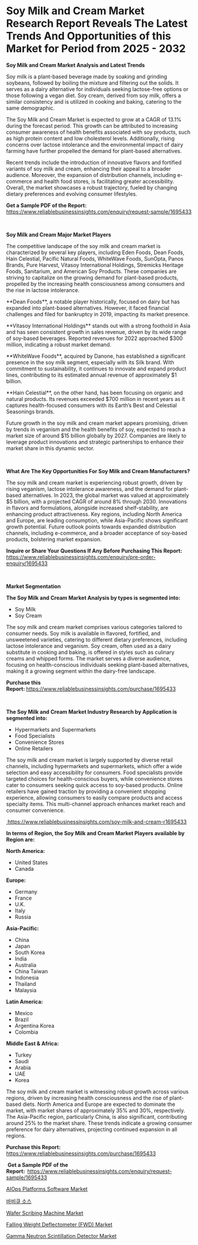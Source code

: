 <p><h1>Soy Milk and Cream Market Research Report Reveals The Latest Trends And Opportunities of this Market for Period from 2025 - 2032</h1></p><p><strong>Soy Milk and Cream Market Analysis and Latest Trends</strong></p>
<p><p>Soy milk is a plant-based beverage made by soaking and grinding soybeans, followed by boiling the mixture and filtering out the solids. It serves as a dairy alternative for individuals seeking lactose-free options or those following a vegan diet. Soy cream, derived from soy milk, offers a similar consistency and is utilized in cooking and baking, catering to the same demographic.</p><p>The Soy Milk and Cream Market is expected to grow at a CAGR of 13.1% during the forecast period. This growth can be attributed to increasing consumer awareness of health benefits associated with soy products, such as high protein content and low cholesterol levels. Additionally, rising concerns over lactose intolerance and the environmental impact of dairy farming have further propelled the demand for plant-based alternatives. </p><p>Recent trends include the introduction of innovative flavors and fortified variants of soy milk and cream, enhancing their appeal to a broader audience. Moreover, the expansion of distribution channels, including e-commerce and health food stores, is facilitating greater accessibility. Overall, the market showcases a robust trajectory, fueled by changing dietary preferences and evolving consumer lifestyles.</p></p>
<p><strong>Get a Sample PDF of the Report:&nbsp;</strong> <a href="https://www.reliablebusinessinsights.com/enquiry/request-sample/1695433?utm_campaign=97&utm_medium=2&utm_source=Github&utm_content=ia&utm_term=27032025&utm_id=soy-milk-and-cream">https://www.reliablebusinessinsights.com/enquiry/request-sample/1695433</a></p>
<p>&nbsp;</p>
<p><strong>Soy Milk and Cream Major Market Players</strong></p>
<p><p>The competitive landscape of the soy milk and cream market is characterized by several key players, including Eden Foods, Dean Foods, Hain Celestial, Pacific Natural Foods, WhiteWave Foods, SunOpta, Panos Brands, Pure Harvest, Vitasoy International Holdings, Stremicks Heritage Foods, Sanitarium, and American Soy Products. These companies are striving to capitalize on the growing demand for plant-based products, propelled by the increasing health consciousness among consumers and the rise in lactose intolerance.</p><p>**Dean Foods**, a notable player historically, focused on dairy but has expanded into plant-based alternatives. However, it faced financial challenges and filed for bankruptcy in 2019, impacting its market presence. </p><p>**Vitasoy International Holdings** stands out with a strong foothold in Asia and has seen consistent growth in sales revenue, driven by its wide range of soy-based beverages. Reported revenues for 2022 approached $300 million, indicating a robust market demand.</p><p>**WhiteWave Foods**, acquired by Danone, has established a significant presence in the soy milk segment, especially with its Silk brand. With commitment to sustainability, it continues to innovate and expand product lines, contributing to its estimated annual revenue of approximately $1 billion.</p><p>**Hain Celestial**, on the other hand, has been focusing on organic and natural products. Its revenues exceeded $700 million in recent years as it captures health-focused consumers with its Earth’s Best and Celestial Seasonings brands.</p><p>Future growth in the soy milk and cream market appears promising, driven by trends in veganism and the health benefits of soy, expected to reach a market size of around $15 billion globally by 2027. Companies are likely to leverage product innovations and strategic partnerships to enhance their market share in this dynamic sector.</p></p>
<p>&nbsp;</p>
<p><strong>What Are The Key Opportunities For Soy Milk and Cream Manufacturers?</strong></p>
<p><p>The soy milk and cream market is experiencing robust growth, driven by rising veganism, lactose intolerance awareness, and the demand for plant-based alternatives. In 2023, the global market was valued at approximately $5 billion, with a projected CAGR of around 8% through 2030. Innovations in flavors and formulations, alongside increased shelf-stability, are enhancing product attractiveness. Key regions, including North America and Europe, are leading consumption, while Asia-Pacific shows significant growth potential. Future outlook points towards expanded distribution channels, including e-commerce, and a broader acceptance of soy-based products, bolstering market expansion.</p></p>
<p><strong>Inquire or Share Your Questions If Any Before Purchasing This Report:</strong> <a href="https://www.reliablebusinessinsights.com/enquiry/pre-order-enquiry/1695433?utm_campaign=97&utm_medium=2&utm_source=Github&utm_content=ia&utm_term=27032025&utm_id=soy-milk-and-cream">https://www.reliablebusinessinsights.com/enquiry/pre-order-enquiry/1695433</a></p>
<p>&nbsp;</p>
<p><strong>Market Segmentation</strong></p>
<p><strong>The Soy Milk and Cream Market Analysis by types is segmented into:</strong></p>
<p><ul><li>Soy Milk</li><li>Soy Cream</li></ul></p>
<p><p>The soy milk and cream market comprises various categories tailored to consumer needs. Soy milk is available in flavored, fortified, and unsweetened varieties, catering to different dietary preferences, including lactose intolerance and veganism. Soy cream, often used as a dairy substitute in cooking and baking, is offered in styles such as culinary creams and whipped forms. The market serves a diverse audience, focusing on health-conscious individuals seeking plant-based alternatives, making it a growing segment within the dairy-free landscape.</p></p>
<p><strong>Purchase this Report:&nbsp;</strong><a href="https://www.reliablebusinessinsights.com/purchase/1695433?utm_campaign=97&utm_medium=2&utm_source=Github&utm_content=ia&utm_term=27032025&utm_id=soy-milk-and-cream">https://www.reliablebusinessinsights.com/purchase/1695433</a></p>
<p>&nbsp;</p>
<p><strong>The Soy Milk and Cream Market Industry Research by Application is segmented into:</strong></p>
<p><ul><li>Hypermarkets and Supermarkets</li><li>Food Specialists</li><li>Convenience Stores</li><li>Online Retailers</li></ul></p>
<p><p>The soy milk and cream market is largely supported by diverse retail channels, including hypermarkets and supermarkets, which offer a wide selection and easy accessibility for consumers. Food specialists provide targeted choices for health-conscious buyers, while convenience stores cater to consumers seeking quick access to soy-based products. Online retailers have gained traction by providing a convenient shopping experience, allowing consumers to easily compare products and access specialty items. This multi-channel approach enhances market reach and consumer convenience.</p></p>
<p><a href="https://www.reliablebusinessinsights.com/soy-milk-and-cream-r1695433?utm_campaign=97&utm_medium=2&utm_source=Github&utm_content=ia&utm_term=27032025&utm_id=soy-milk-and-cream">&nbsp;https://www.reliablebusinessinsights.com/soy-milk-and-cream-r1695433</a></p>
<p><strong>In terms of Region, the Soy Milk and Cream Market Players available by Region are:</strong></p>
<p>
    <p> <strong> North America: </strong>
        <ul>
            <li>United States</li>
            <li>Canada</li>
        </ul>
        </p> 
    <p> <strong> Europe: </strong>
        <ul>
            <li>Germany</li>
            <li>France</li>
            <li>U.K.</li>
            <li>Italy</li>
            <li>Russia</li>
        </ul>
        </p> 
    <p> <strong> Asia-Pacific: </strong>
        <ul>
            <li>China</li>
            <li>Japan</li>
            <li>South Korea</li>
            <li>India</li>
            <li>Australia</li>
            <li>China Taiwan</li>
            <li>Indonesia</li>
            <li>Thailand</li>
            <li>Malaysia</li>
        </ul>
        </p> 
    <p> <strong> Latin America: </strong>
        <ul>
            <li>Mexico</li>
            <li>Brazil</li>
            <li>Argentina Korea</li>
            <li>Colombia</li>
        </ul>
        </p> 
    <p> <strong> Middle East & Africa: </strong>
        <ul>
            <li>Turkey</li>
            <li>Saudi</li>
            <li>Arabia</li>
            <li>UAE</li>
            <li>Korea</li>
        </ul>
    </p>
    </p>
<p><p>The soy milk and cream market is witnessing robust growth across various regions, driven by increasing health consciousness and the rise of plant-based diets. North America and Europe are expected to dominate the market, with market shares of approximately 35% and 30%, respectively. The Asia-Pacific region, particularly China, is also significant, contributing around 25% to the market share. These trends indicate a growing consumer preference for dairy alternatives, projecting continued expansion in all regions.</p></p>
<p><strong>Purchase this Report: </strong><a href="https://www.reliablebusinessinsights.com/purchase/1695433?utm_campaign=97&utm_medium=2&utm_source=Github&utm_content=ia&utm_term=27032025&utm_id=soy-milk-and-cream">https://www.reliablebusinessinsights.com/purchase/1695433</a></p>
<p>&nbsp;<strong>Get a Sample PDF of the Report:&nbsp;&nbsp;</strong><a href="https://www.reliablebusinessinsights.com/enquiry/request-sample/1695433?utm_campaign=97&utm_medium=2&utm_source=Github&utm_content=ia&utm_term=27032025&utm_id=soy-milk-and-cream">https://www.reliablebusinessinsights.com/enquiry/request-sample/1695433</a></p>
<p><strong></strong></p>
<p><p><a href="https://github.com/yepezkommakp/Market-Research-Report-List-1/blob/main/aiops-platforms-software-market.md?utm_campaign=97&utm_medium=2&utm_source=Github&utm_content=ia&utm_term=27032025&utm_id=soy-milk-and-cream">AIOps Platforms Software Market</a></p><p><a href="https://github.com/sougarounis/Market-Research-Report-List-7/blob/main/900810850233.md?utm_campaign=97&utm_medium=2&utm_source=Github&utm_content=ia&utm_term=27032025&utm_id=soy-milk-and-cream">바비큐 소스</a></p><p><a href="https://github.com/kryshaprilbb/Market-Research-Report-List-1/blob/main/wafer-scribing-machine-market.md?utm_campaign=97&utm_medium=2&utm_source=Github&utm_content=ia&utm_term=27032025&utm_id=soy-milk-and-cream">Wafer Scribing Machine Market</a></p><p><a href="https://github.com/kolffmaris58/Market-Research-Report-List-1/blob/main/falling-weight-deflectometer-fwd-market.md?utm_campaign=97&utm_medium=2&utm_source=Github&utm_content=ia&utm_term=27032025&utm_id=soy-milk-and-cream">Falling Weight Deflectometer (FWD) Market</a></p><p><a href="https://github.com/sderolza/Market-Research-Report-List-1/blob/main/gamma-neutron-scintillation-detector-market.md?utm_campaign=97&utm_medium=2&utm_source=Github&utm_content=ia&utm_term=27032025&utm_id=soy-milk-and-cream">Gamma Neutron Scintillation Detector Market</a></p></p>